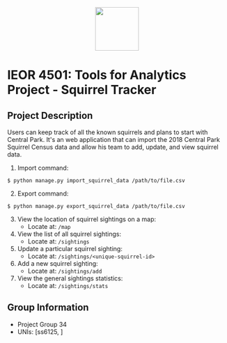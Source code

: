 <div align="center">
<img src="https://encrypted-tbn0.gstatic.com/images?q=tbn:ANd9GcSNlDe4ZXrWpa4vFKWNbxL-5f7BHCThyatBtK2gHrAq2IkpQKGq&s" width = "100" height = "100">
</div>

# IEOR 4501: Tools for Analytics Project - Squirrel Tracker 
## Project Description
Users can keep track of all the known squirrels and plans to start with Central Park. 
It's an web application that can import the 2018 Central Park Squirrel Census data and allow his team to add, update, and view squirrel data.
1. Import command:
```
$ python manage.py import_squirrel_data /path/to/file.csv
```
2. Export command:
```
$ python manage.py export_squirrel_data /path/to/file.csv
```
3. View the location of squirrel sightings on a map:
   - Locate at: ```/map```
4. View the list of all squirrel sightings:
   - Locate at: ```/sightings```
5. Update a particular squirrel sighting:
   - Locate at: ```/sightings/<unique-squirrel-id>```
6. Add a new squirrel sighting:
   - Locate at: ```/sightings/add```
7. View the general sightings statistics:
   - Locate at: ```/sightings/stats```
## Group Information
- Project Group 34
- UNIs: [ss6125, ]
